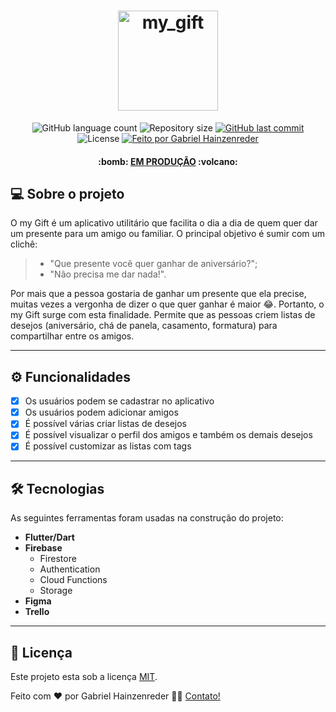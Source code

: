 <h1 align="center">
    <img height="160" alt="my_gift" title="#my Gift" src="https://user-images.githubusercontent.com/44183128/178090735-493ae8f1-2bc8-43a7-9e44-6c35d583568d.png" />
</h1>

<p align="center">
  <img alt="GitHub language count" src="https://img.shields.io/github/languages/count/GabrielDimaa/my_gift_app?color=%2304D361">

  <img alt="Repository size" src="https://img.shields.io/github/repo-size/GabrielDimaa/my_gift_app">
  
  <a href="https://github.com/GabrielDimaa/strapen_app">
    <img alt="GitHub last commit" src="https://img.shields.io/github/last-commit/GabrielDimaa/my_gift_app">
  </a>
    
  <img alt="License" src="https://img.shields.io/badge/license-MIT-brightgreen">

  <a href="https://gabrieldimaa.github.io/">
    <img alt="Feito por Gabriel Hainzenreder" src="https://img.shields.io/badge/feito%20por-Gabriel-%237519C1">
  </a>
</p>

<h4 align="center"> 
  :bomb: <a href="https://play.google.com/store/apps/details?id=com.strapen_app.strapen_app" target="_blank">EM PRODUÇÃO</a> :volcano:
</h4>

## 💻 Sobre o projeto

O my Gift é um aplicativo utilitário que facilita o dia a dia de quem quer dar um presente para um amigo ou familiar. 
O principal objetivo é sumir com um clichê: 
>  - "Que presente você quer ganhar de aniversário?";<br>
>  - "Não precisa me dar nada!".

Por mais que a pessoa gostaria de ganhar um presente que ela precise, muitas vezes a vergonha de dizer o que quer ganhar é maior 😂. Portanto, o my Gift surge com esta finalidade. Permite que as pessoas criem listas de desejos (aniversário, chá de panela, casamento, formatura) para compartilhar entre os amigos.

---

## ⚙️ Funcionalidades

- [x] Os usuários podem se cadastrar no aplicativo
- [x] Os usuários podem adicionar amigos
- [x] É possível várias criar listas de desejos
- [x] É possível visualizar o perfil dos amigos e também os demais desejos
- [x] É possível customizar as listas com tags

---

## 🛠 Tecnologias

As seguintes ferramentas foram usadas na construção do projeto:

-   **Flutter/Dart**
-   **Firebase**
    - Firestore
    - Authentication
    - Cloud Functions
    - Storage
-   **Figma**
-   **Trello**

---

## 📝 Licença

Este projeto esta sob a licença [MIT](./LICENSE).

Feito com ❤️ por Gabriel Hainzenreder 👋🏽 [Contato!](https://www.linkedin.com/in/gabriel-de-matos-hainzenreder-98005b192)
